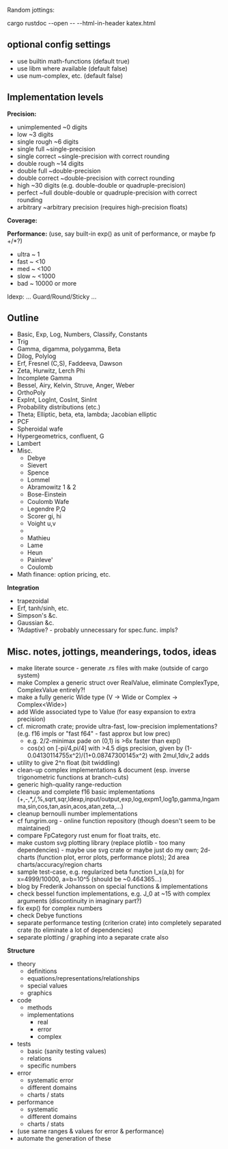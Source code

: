 Random jottings:

cargo rustdoc --open -- --html-in-header katex.html

## optional config settings
- use builtin math-functions (default true)
- use libm where available (default false)
- use num-complex, etc. (default false)

## Implementation levels

**Precision:**
- unimplemented ~0 digits
- low ~3 digits
- single rough ~6 digits
- single full ~single-precision
- single correct ~single-precision with correct rounding
- double rough ~14 digits
- double full ~double-precision
- double correct ~double-precision with correct rounding
- high ~30 digits (e.g. double-double or quadruple-precision)
- perfect ~full double-double or quadruple-precision with correct rounding
- arbitrary ~arbitrary precision (requires high-precision floats)

**Coverage:**

**Performance:**
(use, say built-in exp() as unit of performance, or maybe fp +/*?)
- ultra ~ 1
- fast ~ <10
- med ~ <100
- slow ~ <1000
- bad ~ 10000 or more

ldexp: ...  Guard/Round/Sticky ...


## Outline
- Basic, Exp, Log, Numbers, Classify, Constants
- Trig
- Gamma, digamma, polygamma, Beta
- Dilog, Polylog
- Erf, Fresnel (C,S), Faddeeva, Dawson
- Zeta, Hurwitz, Lerch Phi
- Incomplete Gamma
- Bessel, Airy, Kelvin, Struve, Anger, Weber
- OrthoPoly
- ExpInt, LogInt, CosInt, SinInt
- Probability distributions (etc.)
- Theta; Elliptic, beta, eta, lambda; Jacobian elliptic
- PCF
- Spheroidal wafe
- Hypergeometrics, confluent, G
- Lambert
- Misc.
  - Debye
  - Sievert
  - Spence
  - Lommel
  - Abramowitz 1 & 2
  - Bose-Einstein
  - Coulomb Wafe
  - Legendre P,Q
  - Scorer gi, hi
  - Voight u,v
  -
  - Mathieu
  - Lame
  - Heun
  - Painleve'
  - Coulomb
- Math finance: option pricing, etc.

**Integration**
- trapezoidal
- Erf, tanh/sinh, etc.
- Simpson's &c.
- Gaussian &c.
- ?Adaptive? - probably unnecessary for spec.func. impls?


## Misc. notes, jottings, meanderings, todos, ideas
- make literate source - generate .rs files with make (outside of cargo system)
- make Complex a generic struct over RealValue, eliminate ComplexType, ComplexValue entirely?!
- make a fully generic Wide type (V -> Wide<V> or Complex<V> -> Complex<Wide<V>>)
- add Wide associated type to Value (for easy expansion to extra precision)
- cf. micromath crate; provide ultra-fast, low-precision implementations? (e.g. f16 impls or "fast f64" - fast approx but low prec)
  - e.g. 2/2-minimax pade on (0,1) is >6x faster than exp()
  - cos(x) on [-pi/4,pi/4] with >4.5 digs precision, given by (1-0.04130114755x^2)/(1+0.08747300145x^2) with 2mul,1div,2 adds
- utility to give 2^n float (bit twiddling)
- clean-up complex implementations & document (esp. inverse trigonometric functions at branch-cuts)
- generic high-quality range-reduction
- cleanup and complete f16 basic implementations (+,-,*,/,%,sqrt,sqr,ldexp,input/output,exp,log,expm1,log1p,gamma,lngamma,sin,cos,tan,asin,acos,atan,zeta,...)
- cleanup bernoulli number implementations
- cf fungrim.org - online function repository (though doesn't seem to be maintained)
- compare FpCategory rust enum for float traits, etc.
- make custom svg plotting library (replace plotlib - too many dependencies) - maybe use svg crate or maybe just do my own;
    2d-charts (function plot, error plots, performance plots); 2d area charts/accuracy/region charts
- sample test-case, e.g. regularized beta function I_x(a,b) for x=4999/10000, a=b=10^5 (should be ~0.464365...)
- blog by Frederik Johansson on special functions & implementations
- check bessel function implementations, e.g. J_0 at ~15 with complex arguments (discontinuity in imaginary part?)
- fix exp() for complex numbers
- check Debye functions
- separate performance testing (criterion crate) into completely separated crate (to eliminate a lot of dependencies)
- separate plotting / graphing into a separate crate also

**Structure**
- theory
  - definitions
  - equations/representations/relationships
  - special values
  - graphics
- code
  - methods
  - implementations
    - real
    - error
    - complex
- tests
  - basic (sanity testing values)
  - relations
  - specific numbers
- error
  - systematic error
  - different domains
  - charts / stats
- performance
  - systematic
  - different domains
  - charts / stats
- (use same ranges & values for error & performance)
- automate the generation of these